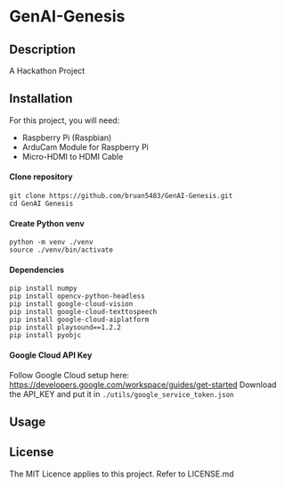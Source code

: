 # GenAI-Genesis

## Description
A Hackathon Project

## Installation
For this project, you will need:
- Raspberry Pi (Raspbian)
- ArduCam Module for Raspberry Pi
- Micro-HDMI to HDMI Cable

#### Clone repository
```
git clone https://github.com/bruan5483/GenAI-Genesis.git
cd GenAI Genesis
```

#### Create Python venv
```
python -m venv ./venv
source ./venv/bin/activate
```

#### Dependencies
```
pip install numpy
pip install opencv-python-headless
pip install google-cloud-vision
pip install google-cloud-texttospeech
pip install google-cloud-aiplatform
pip install playsound==1.2.2
pip install pyobjc
```

#### Google Cloud API Key
Follow Google Cloud setup here: https://developers.google.com/workspace/guides/get-started
Download the API_KEY and put it in ```./utils/google_service_token.json```

## Usage

## License
The MIT Licence applies to this project. Refer to LICENSE.md